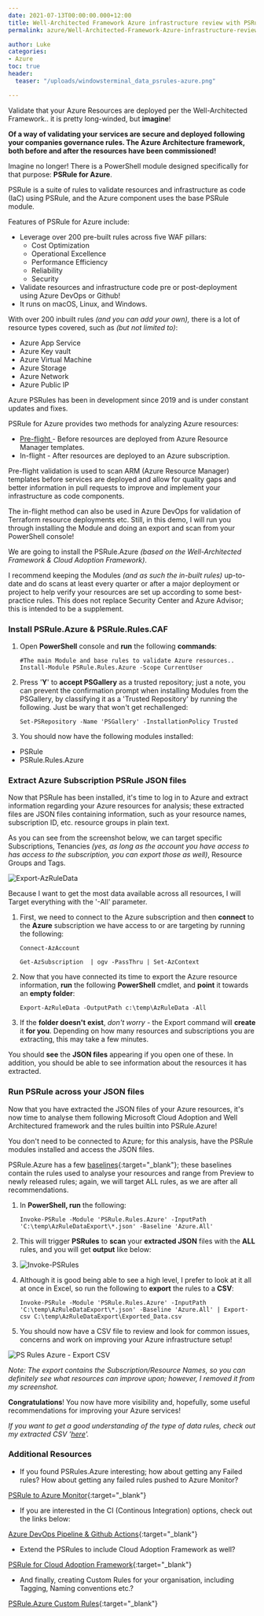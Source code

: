 ```yaml
---
date: 2021-07-13T00:00:00.000+12:00
title: Well-Architected Framework Azure infrastructure review with PSRule for Azure
permalink: azure/Well-Architected-Framework-Azure-infrastructure-review-with-PSRule-for-Azure

author: Luke
categories:
- Azure
toc: true
header:
  teaser: "/uploads/windowsterminal_data_psrules-azure.png"

---
```

Validate that your Azure Resources are deployed per the Well-Architected Framework.. it is pretty long-winded, but **imagine**!

**Of a way of validating your services are secure and deployed following your companies governance rules. The Azure Architecture framework, both before and after the resources have been commissioned!**

Imagine no longer! There is a PowerShell module designed specifically for that purpose: **PSRule for Azure**.

PSRule is a suite of rules to validate resources and infrastructure as code (IaC) using PSRule, and the Azure component uses the base PSRule module.

Features of PSRule for Azure include:

* Leverage over 200 pre-built rules across five WAF pillars:
  * Cost Optimization
  * Operational Excellence
  * Performance Efficiency
  * Reliability
  * Security
* Validate resources and infrastructure code pre or post-deployment using Azure DevOps or Github!
* It runs on macOS, Linux, and Windows.

With over 200 inbuilt rules _(and you can add your own),_ there is a lot of resource types covered, such as _(but not limited to)_:

* Azure App Service
* Azure Key vault
* Azure Virtual Machine
* Azure Storage
* Azure Network
* Azure Public IP

Azure PSRules has been in development since 2019 and is under constant updates and fixes.

PSRule for Azure provides two methods for analyzing Azure resources:

* [Pre-flight ]()- Before resources are deployed from Azure Resource Manager templates.
* In-flight - After resources are deployed to an Azure subscription.

Pre-flight validation is used to scan ARM (Azure Resource Manager) templates before services are deployed and allow for quality gaps and better information in pull requests to improve and implement your infrastructure as code components.

The in-flight method can also be used in Azure DevOps for validation of Terraform resource deployments etc. Still, in this demo, I will run you through installing the Module and doing an export and scan from your PowerShell console!

We are going to install the PSRule.Azure _(based on the Well-Architected Framework & Cloud Adoption Framework)_.

I recommend keeping the Modules _(and as such the in-built rules)_ up-to-date and do scans at least every quarter or after a major deployment or project to help verify your resources are set up according to some best-practice rules. This does not replace Security Center and Azure Advisor; this is intended to be a supplement.

### Install PSRule.Azure & PSRule.Rules.CAF

1. Open **PowerShell** console and **run** the following **commands**:

       #The main Module and base rules to validate Azure resources..
       Install-Module PSRule.Rules.Azure -Scope CurrentUser
2. Press '**Y**' to **accept PSGallery** as a trusted repository; just a note, you can prevent the confirmation prompt when installing Modules from the PSGallery, by classifying it as a 'Trusted Repository' by running the following. Just be wary that won't get rechallenged:

       Set-PSRepository -Name 'PSGallery' -InstallationPolicy Trusted
3. You should now have the following modules installed:

* PSRule
* PSRule.Rules.Azure

### Extract Azure Subscription PSRule JSON files

Now that PSRule has been installed, it's time to log in to Azure and extract information regarding your Azure resources for analysis; these extracted files are JSON files containing information, such as your resource names, subscription ID, etc. resource groups in plain text.

As you can see from the screenshot below, we can target specific Subscriptions, Tenancies _(yes, as long as the account you have access to has access to the subscription, you can export those as well)_, Resource Groups and Tags.

![Export-AzRuleData](/uploads/powershellise_exportazruledata.png "Export-AzRuleData")

Because I want to get the most data available across all resources, I will Target everything with the '-All' parameter.

1. First, we need to connect to the Azure subscription and then **connect** to the **Azure** subscription we have access to or are targeting by running the following:

       Connect-AzAccount
       
       Get-AzSubscription  | ogv -PassThru | Set-AzContext
2. Now that you have connected its time to export the Azure resource information, **run** the following **PowerShell** cmdlet, and **point** it towards an **empty folder**:

       Export-AzRuleData -OutputPath c:\temp\AzRuleData -All
3. If the **folder doesn't** **exist**, _don't worry_ - the Export command will **create** it **for you**. Depending on how many resources and subscriptions you are extracting, this may take a few minutes.

You should **see** the **JSON files** appearing if you open one of these. In addition, you should be able to see information about the resources it has extracted.

### Run PSRule across your JSON files

Now that you have extracted the JSON files of your Azure resources, it's now time to analyse them following Microsoft Cloud Adoption and Well Architectured framework and the rules builtin into PSRule.Azure!

You don't need to be connected to Azure; for this analysis, have the PSRule modules installed and access the JSON files.

PSRule.Azure has a few [baselines](https://azure.github.io/PSRule.Rules.Azure/en/baselines/Azure.All/ " PSRule for Azure - All Baselines"){:target="_blank"}; these baselines contain the rules used to analyse your resources and range from Preview to newly released rules; again, we will target ALL rules, as we are after all recommendations.

1. In **PowerShell, run** the following:

       Invoke-PSRule -Module 'PSRule.Rules.Azure' -InputPath 'C:\temp\AzRuleDataExport\*.json' -Baseline 'Azure.All'
2. This will trigger **PSRules** to **scan** your **extracted JSON** files with the **ALL** rules, and you will get **output** like below:
3. ![Invoke-PSRules](/uploads/windowsterminal_data_psrules-azure.png "Invoke-PSRules")
4. Although it is good being able to see a high level, I prefer to look at it all at once in Excel, so run the following to **export** the rules to a **CSV**:

       Invoke-PSRule -Module 'PSRule.Rules.Azure' -InputPath 'C:\temp\AzRuleDataExport\*.json' -Baseline 'Azure.All' | Export-csv C:\temp\AzRuleDataExport\Exported_Data.csv
5. You should now have a CSV file to review and look for common issues, concerns and work on improving your Azure infrastructure setup!

![PS Rules Azure - Export CSV](/uploads/export_azruledata_excel.png "PS Rules Azure - Export CSV")

_Note: The export contains the Subscription/Resource Names, so you can definitely see what resources can improve upon; however, I removed it from my screenshot._

**Congratulations**! You now have more visibility and, hopefully, some useful recommendations for improving your Azure services!

_If you want to get a good understanding of the type of data rules, check out my extracted CSV '_[_here_]()_'._

### Additional Resources

* If you found PSRules.Azure interesting; how about getting any Failed rules? How about getting any failed rules pushed to Azure Monitor?

[PSRule to Azure Monitor](https://github.com/microsoft/PSRule.Monitor "PSRule to Azure Monitor"){:target="_blank"}

* If you are interested in the CI (Continous Integration) options, check out the links below:

[Azure DevOps Pipeline & Github Actions](https://microsoft.github.io/PSRule/ "PSRule"){:target="_blank"}

* Extend the PSRules to include Cloud Adoption Framework as well?

[PSRule for Cloud Adoption Framework](https://github.com/microsoft/PSRule.Rules.CAF "PSRule for Cloud Adoption Framework"){:target="_blank"}

* And finally, creating Custom Rules for your organisation, including Tagging, Naming conventions etc.?

[PSRule.Azure Custom Rules](https://azure.github.io/PSRule.Rules.Azure/customization/ "Organization specific rules"){:target="_blank"}